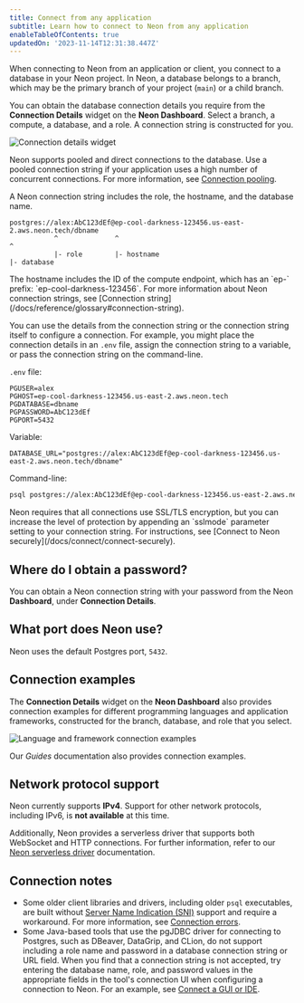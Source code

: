 ```yaml
---
title: Connect from any application
subtitle: Learn how to connect to Neon from any application
enableTableOfContents: true
updatedOn: '2023-11-14T12:31:38.447Z'
---
```

When connecting to Neon from an application or client, you connect to a database in your Neon project. In Neon, a database belongs to a branch, which may be the primary branch of your project (`main`) or a child branch.

You can obtain the database connection details you require from the **Connection Details** widget on the **Neon Dashboard**. Select a branch, a compute, a database, and a role. A connection string is constructed for you.

![Connection details widget](/docs/connect/connection_details.png)

Neon supports pooled and direct connections to the database. Use a pooled connection string if your application uses a high number of concurrent connections. For more information, see [Connection pooling](/docs/connect/connection-pooling#connection-pooling).

A Neon connection string includes the role, the hostname, and the database name.

```text
postgres://alex:AbC123dEf@ep-cool-darkness-123456.us-east-2.aws.neon.tech/dbname
           ^              ^                                               ^
           |- role        |- hostname                                     |- database
```

<Admonition type="note">
The hostname includes the ID of the compute endpoint, which has an `ep-` prefix: `ep-cool-darkness-123456`. For more information about Neon connection strings, see [Connection string](/docs/reference/glossary#connection-string).
</Admonition>

You can use the details from the connection string or the connection string itself to configure a connection. For example, you might place the connection details in an `.env` file, assign the connection string to a variable, or pass the connection string on the command-line.

`.env` file:

```text
PGUSER=alex
PGHOST=ep-cool-darkness-123456.us-east-2.aws.neon.tech
PGDATABASE=dbname
PGPASSWORD=AbC123dEf
PGPORT=5432
```

Variable:

<CodeBlock shouldWrap>

```text
DATABASE_URL="postgres://alex:AbC123dEf@ep-cool-darkness-123456.us-east-2.aws.neon.tech/dbname"
```

</CodeBlock>

Command-line:

<CodeBlock shouldWrap>

```bash
psql postgres://alex:AbC123dEf@ep-cool-darkness-123456.us-east-2.aws.neon.tech/dbname
```

</CodeBlock>

<Admonition type="note">
Neon requires that all connections use SSL/TLS encryption, but you can increase the level of protection by appending an `sslmode` parameter setting to your connection string. For instructions, see [Connect to Neon securely](/docs/connect/connect-securely).
</Admonition>

## Where do I obtain a password?

You can obtain a Neon connection string with your password from the Neon **Dashboard**, under **Connection Details**.

## What port does Neon use?

Neon uses the default Postgres port, `5432`.

## Connection examples

The **Connection Details** widget on the **Neon Dashboard** also provides connection examples for different programming languages and application frameworks, constructed for the branch, database, and role that you select.

![Language and framework connection examples](/docs/connect/code_connection_examples.png)

Our *Guides* documentation also provides connection examples.

## Network protocol support

Neon currently supports **IPv4**. Support for other network protocols, including IPv6, is **not available** at this time.

Additionally, Neon provides a serverless driver that supports both WebSocket and HTTP connections. For further information, refer to our [Neon serverless driver](/docs/serverless/serverless-driver) documentation.

## Connection notes

- Some older client libraries and drivers, including older `psql` executables, are built without [Server Name Indication (SNI)](/docs/reference/glossary#sni) support and require a workaround. For more information, see [Connection errors](/docs/connect/connection-errors).
- Some Java-based tools that use the pgJDBC driver for connecting to Postgres, such as DBeaver, DataGrip, and CLion, do not support including a role name and password in a database connection string or URL field. When you find that a connection string is not accepted, try entering the database name, role, and password values in the appropriate fields in the tool's connection UI when configuring a connection to Neon. For an example, see [Connect a GUI or IDE](/docs/connect/connect-postgres-gui#connect-to-the-database).

<NeedHelp/>
